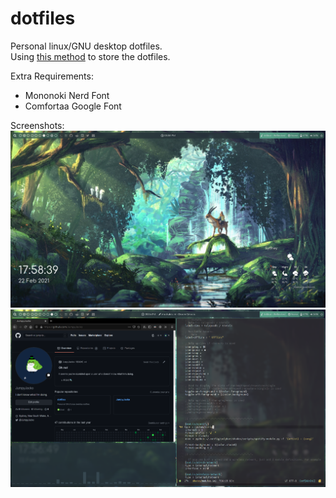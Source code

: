 # dotfiles
Personal linux/GNU desktop dotfiles.  
Using [this method](https://www.atlassian.com/git/tutorials/dotfiles) to store the dotfiles.

Extra Requirements:
- Mononoki Nerd Font
- Comfortaa Google Font

Screenshots:
![Polybar](Polybar.png)
![Workspace](Workspaces.png)
